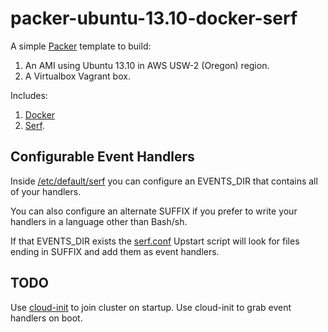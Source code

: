 packer-ubuntu-13.10-docker-serf
===========================

A simple [Packer](http://www.packer.io/) template to build:

  1. An AMI using Ubuntu 13.10 in AWS USW-2 (Oregon) region.
  2. A Virtualbox Vagrant box.

Includes:

  1. [Docker](http://www.docker.io/)
  2. [Serf](http://www.serfdom.io/).

Configurable Event Handlers
---------------------------

Inside [/etc/default/serf](https://github.com/darron/packer-ubuntu-13.10-docker-serf/blob/master/config/serf.default) you can configure an EVENTS_DIR that contains all of your handlers.

You can also configure an alternate SUFFIX if you prefer to write your handlers in a language other than Bash/sh.

If that EVENTS_DIR exists the [serf.conf](https://github.com/darron/packer-ubuntu-13.10-docker-serf/blob/master/config/serf.conf) Upstart script will look for files ending in SUFFIX and add them as event handlers.

TODO
-----------

Use [cloud-init](https://help.ubuntu.com/community/CloudInit) to join cluster on startup.
Use cloud-init to grab event handlers on boot.